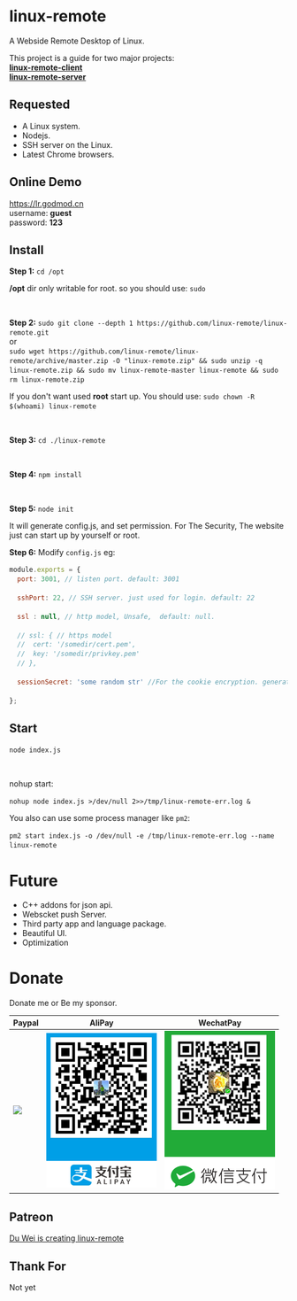 # linux-remote
A Webside Remote Desktop of Linux.

This project is a guide for two major projects:<br>
[**linux-remote-client**](https://github.com/linux-remote/client)<br>
[**linux-remote-server**](https://github.com/linux-remote/server)
## Requested
- A Linux system.
- Nodejs.
- SSH server on the Linux.
- Latest Chrome browsers.
## Online Demo
https://lr.godmod.cn
<br>
username: **guest** <br>
password: **123**
## Install

**Step 1:** `cd /opt`

__/opt__ dir only writable for root. so you should use: `sudo`

<br>

**Step 2:** `sudo git clone --depth 1 https://github.com/linux-remote/linux-remote.git`<br>
or<br>
`sudo wget https://github.com/linux-remote/linux-remote/archive/master.zip -O "linux-remote.zip" && sudo unzip -q linux-remote.zip && sudo mv linux-remote-master linux-remote && sudo rm linux-remote.zip`

If you don't want used **root** start up. You should use:  `sudo chown -R $(whoami) linux-remote`

<br>

**Step 3:** `cd ./linux-remote`

<br>

**Step 4:** `npm install`

<br>

**Step 5:** `node init`

It will generate config.js, and set permission. For The Security, The website just can start up by yourself or root.
<br>

**Step 6:** Modify `config.js` eg:
```js
module.exports = {
  port: 3001, // listen port. default: 3001

  sshPort: 22, // SSH server. just used for login. default: 22

  ssl : null, // http model, Unsafe,  default: null.

  // ssl: { // https model
  //  cert: '/somedir/cert.pem',
  //  key: '/somedir/privkey.pem'
  // },
  
  sessionSecret: 'some random str' //For the cookie encryption. generate by init. You don't need modify it.

};
```
## Start
`node index.js`

<br>

nohup start:

`nohup node index.js >/dev/null 2>>/tmp/linux-remote-err.log &`


You also can use some process manager like `pm2`:

`pm2 start index.js -o /dev/null -e /tmp/linux-remote-err.log --name linux-remote`


# Future
- C++ addons for json api.
- Webscket push Server.
- Third party app and language package.
- Beautiful UI.
- Optimization

# Donate
Donate me or Be my sponsor.<br>

| Paypal | AliPay | WechatPay |
| ------------- | ------------- | ------------- |
| <a href="https://www.paypal.me/hezedu" target="_blank"><img src="https://www.paypalobjects.com/webstatic/paypalme/images/pp_logo_small.png"></a> | ![image](https://github.com/hezedu/SomethingBoring/blob/master/pay/alipay.png?raw=true&v=2) | ![image](https://github.com/hezedu/SomethingBoring/blob/master/pay/wxpay.png?raw=true&v=2) |

## Patreon
[Du Wei is creating linux-remote](https://www.patreon.com/duwei)

## Thank For
Not yet
